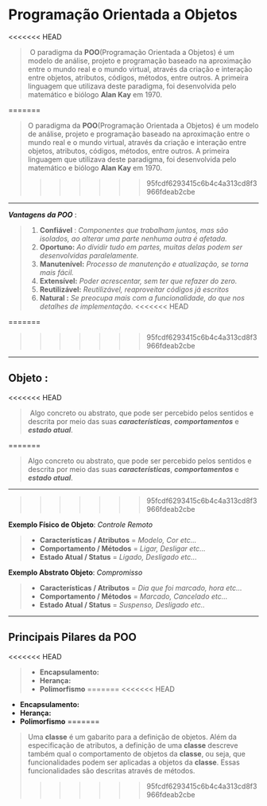 # 												Programação Orientada a Objetos

<<<<<<< HEAD
> ​		 O paradigma da **POO**(Programação Orientada a Objetos) é um  modelo de análise, projeto e programação baseado na aproximação entre o mundo real e o mundo virtual, através da criação e interação entre objetos, atributos, códigos, métodos, entre outros. A primeira linguagem que utilizava deste paradigma, foi desenvolvida pelo matemático e biólogo **Alan Kay** em 1970.
>
=======
 >	O paradigma da **POO**(Programação Orientada a Objetos) é um  modelo de análise, projeto e programação baseado na aproximação entre o mundo real e o mundo virtual, através da criação e interação entre objetos, atributos, códigos, métodos, entre outros. A primeira linguagem que utilizava deste paradigma, foi desenvolvida pelo matemático e biólogo **Alan Kay** em 1970.
>>>>>>> 95fcdf6293415c6b4c4a313cd8f3966fdeab2cbe

---

***Vantagens da POO*** :

> 1. **Confiável** : *Componentes que trabalham juntos, mas são isolados, ao alterar uma parte nenhuma outra é afetada.*
> 2. **Oportuno:** *Ao dividir tudo em partes, muitas delas podem ser desenvolvidas paralelamente.*
> 3. **Manutenível:** *Processo de manutenção e atualização, se torna mais fácil.*
> 4. **Extensível:** *Poder acrescentar, sem ter que refazer do zero.*  
> 5. **Reutilizável:** *Reutilizável, reaproveitar códigos já escritos* 
> 6. **Natural :** *Se preocupa mais com a funcionalidade, do que nos detalhes de implementação.*
<<<<<<< HEAD
>
=======
>>>>>>> 95fcdf6293415c6b4c4a313cd8f3966fdeab2cbe

---

## Objeto : 

<<<<<<< HEAD
> ​	Algo concreto ou abstrato, que pode ser percebido pelos sentidos e descrita por meio das suas ***características***, ***comportamentos*** e ***estado atual***.
>
=======
 >	Algo concreto ou abstrato, que pode ser percebido pelos sentidos e descrita por meio das suas ***características***, ***comportamentos*** e ***estado atual***.

---
>>>>>>> 95fcdf6293415c6b4c4a313cd8f3966fdeab2cbe

**Exemplo Físico de Objeto**: *Controle Remoto*

> - **Características / Atributos**   =  *Modelo, Cor   etc...*
> - **Comportamento / Métodos** =  *Ligar, Desligar   etc...*
> - **Estado Atual / Status**          =  *Ligado, Desligado   etc...* 
>

**Exemplo Abstrato Objeto**: *Compromisso*

> - **Características / Atributos**   =  *Dia que foi marcado, hora  etc...*
> - **Comportamento / Métodos** =  *Marcado, Cancelado  etc...*
> - **Estado Atual / Status**          =  *Suspenso, Desligado   etc..*
>

----

## Principais Pilares da POO

<<<<<<< HEAD
> - **Encapsulamento:**
> - **Herança:**
> - **Polimorfismo**
=======
<<<<<<< HEAD
- **Encapsulamento:**
- **Herança:**
- **Polimorfismo**
=======
>	Uma **classe** é um gabarito para a definição de objetos. Além da especificação de atributos, a definição de uma **classe** descreve também qual o comportamento de objetos da **classe**, ou seja, que funcionalidades podem ser aplicadas a objetos da **classe**. Essas funcionalidades são descritas através de métodos.
>>>>>>> 95fcdf6293415c6b4c4a313cd8f3966fdeab2cbe
